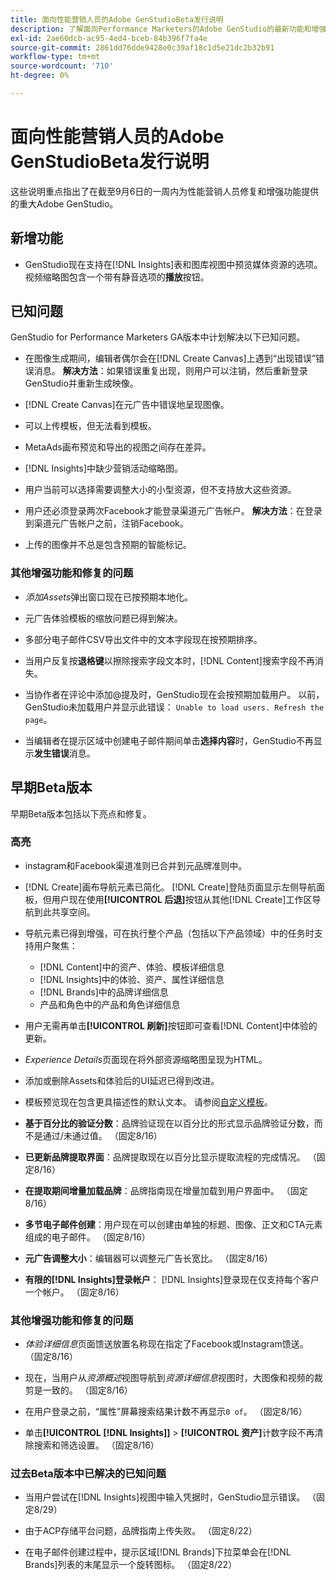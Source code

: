 ```yaml
---
title: 面向性能营销人员的Adobe GenStudioBeta发行说明
description: 了解面向Performance Marketers的Adobe GenStudio的最新功能和增强功能。
exl-id: 2ae60dcb-ac95-4ed4-bceb-84b396f7fa4e
source-git-commit: 2861dd76dde9428e0c39af18c1d5e21dc2b32b91
workflow-type: tm+mt
source-wordcount: '710'
ht-degree: 0%

---
```


# 面向性能营销人员的Adobe GenStudioBeta发行说明

这些说明重点指出了在截至9月6日的一周内为性能营销人员修复和增强功能提供的重大Adobe GenStudio。

## 新增功能

* GenStudio现在支持在[!DNL Insights]表和图库视图中预览媒体资源的选项。 视频缩略图包含一个带有静音选项的&#x200B;**播放**&#x200B;按钮。<!-- GS-4398 -->

## 已知问题

GenStudio for Performance Marketers GA版本中计划解决以下已知问题。

* 在图像生成期间，编辑者偶尔会在[!DNL Create Canvas]上遇到“出现错误”错误消息。 **解决方法**：如果错误重复出现，则用户可以注销，然后重新登录GenStudio并重新生成映像。 <!-- GS-4813 -->

* [!DNL Create Canvas]在元广告中错误地呈现图像。<!-- GS-4864 -->

* 可以上传模板，但无法看到模板。<!-- GS-4815 -->

* MetaAds画布预览和导出的视图之间存在差异。<!-- GS-4492 4401 -->

* [!DNL Insights]中缺少营销活动缩略图。<!-- GS-4648 -->

* 用户当前可以选择需要调整大小的小型资源，但不支持放大这些资源。<!-- GS-3131 -->

* 用户还必须登录两次Facebook才能登录渠道元广告帐户。 **解决方法**：在登录到渠道元广告帐户之前，注销Facebook。

* 上传的图像并不总是包含预期的智能标记。<!-- GS-4856 -->

### 其他增强功能和修复的问题

* _添加Assets_&#x200B;弹出窗口现在已按预期本地化。<!-- GS-3834 -->

* 元广告体验模板的缩放问题已得到解决。<!-- GS-4174 -->

* 多部分电子邮件CSV导出文件中的文本字段现在按预期排序。<!-- GS-4013 -->

* 当用户反复按&#x200B;**退格键**&#x200B;以擦除搜索字段文本时，[!DNL Content]搜索字段不再消失。 <!-- GS-4543 -->

* 当协作者在评论中添加@提及时，GenStudio现在会按预期加载用户。 以前，GenStudio未加载用户并显示此错误： `Unable to load users. Refresh the page`。<!-- GS-4113 -->

* 当编辑者在提示区域中创建电子邮件期间单击&#x200B;**选择内容**&#x200B;时，GenStudio不再显示&#x200B;**发生错误**&#x200B;消息。<!-- GS-4879 -->

## 早期Beta版本

早期Beta版本包括以下亮点和修复。

### 高亮

* instagram和Facebook渠道准则已合并到元品牌准则中。

* [!DNL Create]画布导航元素已简化。 [!DNL Create]登陆页面显示左侧导航面板，但用户现在使用&#x200B;**[!UICONTROL 后退]**&#x200B;按钮从其他[!DNL Create]工作区导航到此共享空间。

* 导航元素已得到增强，可在执行整个产品（包括以下产品领域）中的任务时支持用户聚焦：

   * [!DNL Content]中的资产、体验、模板详细信息
   * [!DNL Insights]中的体验、资产、属性详细信息
   * [!DNL Brands]中的品牌详细信息
   * 产品和角色中的产品和角色详细信息

* 用户无需再单击&#x200B;**[!UICONTROL 刷新]**&#x200B;按钮即可查看[!DNL Content]中体验的更新。

* _Experience Details_&#x200B;页面现在将外部资源缩略图呈现为HTML。

* 添加或删除Assets和体验后的UI延迟已得到改进。

* 模板预览现在包含更具描述性的默认文本。 请参阅[自定义模板](https://experienceleague.adobe.com/en/docs/genstudio/user-guide/content/templates/customize-template#template-preview)。

* **基于百分比的验证分数**：品牌验证现在以百分比的形式显示品牌验证分数，而不是通过/未通过值。 （固定8/16）

* **已更新品牌提取界面**：品牌提取现在以百分比显示提取流程的完成情况。 （固定8/16）

* **在提取期间增量加载品牌**：品牌指南现在增量加载到用户界面中。 （固定8/16）

* **多节电子邮件创建**：用户现在可以创建由单独的标题、图像、正文和CTA元素组成的电子邮件。 （固定8/16）

* **元广告调整大小**：编辑器可以调整元广告长宽比。 （固定8/16）

* **有限的[!DNL Insights]登录帐户**： [!DNL Insights]登录现在仅支持每个客户一个帐户。 （固定8/16）

### 其他增强功能和修复的问题

* _体验详细信息_&#x200B;页面馈送放置名称现在指定了Facebook或Instagram馈送。 （固定8/16）

* 现在，当用户从&#x200B;_资源概述_&#x200B;视图导航到&#x200B;_资源详细信息_&#x200B;视图时，大图像和视频的裁剪是一致的。 （固定8/16）

* 在用户登录之前，“属性”屏幕搜索结果计数不再显示`0 of`。 （固定8/16） <!-- GS-3665 -->

* 单击&#x200B;**[!UICONTROL [!DNL Insights]]** > **[!UICONTROL 资产]**&#x200B;计数字段不再清除搜索和筛选设置。 （固定8/16） <!-- GS-3476 -->

### 过去Beta版本中已解决的已知问题

* 当用户尝试在[!DNL Insights]视图中输入凭据时，GenStudio显示错误。 （固定8/29） <!-- GS-4689 -->

* 由于ACP存储平台问题，品牌指南上传失败。 （固定8/22） <!-- GS-4369 -->

* 在电子邮件创建过程中，提示区域[!DNL Brands]下拉菜单会在[!DNL Brands]列表的末尾显示一个旋转图标。 （固定8/22） <!-- GS-4077 -->
